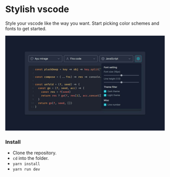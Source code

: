 # Stylish vscode

Style your vscode like the way you want. Start picking color schemes and fonts to get started.

![Stylish vscode preview image](https://github.com/abeidahmed/stylish-vscode/blob/master/public/app_preview.jpg)

### Install

- Clone the repository.
- `cd` into the folder.
- `yarn install`
- `yarn run dev`
